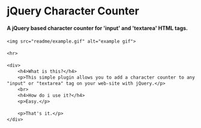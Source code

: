 <div>
    <h1>jQuery Character Counter</h1>
    <h4>A jQuery based character counter for 'input' and 'textarea' HTML tags.</h4>

    <img src="readme/example.gif" alt="example gif">

    <hr>

    <div>
        <h4>What is this?</h4>
        <p>This simple plugin allows you to add a character counter to any "input" or "textarea" tag on your web-site with jQuery.</p>
        <br>
        <h4>How do i use it?</h4>
        <p>Easy.</p>

        <p>That's it.</p>
    </div>
</div>
